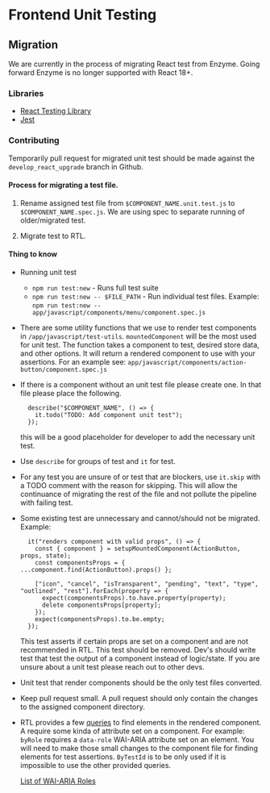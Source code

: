 # Frontend Unit Testing

## Migration

We are currently in the process of migrating React test from Enzyme. Going forward Enzyme is no longer supported with React 18+.

### Libraries

- [React Testing Library](https://testing-library.com/docs/react-testing-library/intro/)
- [Jest](https://jestjs.io/docs/getting-started)

### Contributing
Temporarily pull request for migrated unit test should be made against 
the `develop_react_upgrade` branch in Github.

#### Process for migrating a test file.

1. Rename assigned test file from `$COMPONENT_NAME.unit.test.js` to `$COMPONENT_NAME.spec.js`. We are using spec to separate running of older/migrated test.

2. Migrate test to RTL.

#### Thing to know
- Running unit test
  - `npm run test:new` - Runs full test suite
  - `npm run test:new -- $FILE_PATH` - Run individual test files. Example: `npm run test:new -- app/javascript/components/menu/component.spec.js` 
- There are some utility functions that we use to render test components in `/app/javascript/test-utils`. `mountedComponent` will be the most used for unit test. The function takes a component to test, desired store data, and other options. It will return a rendered component to use with your assertions. For an example see: `app/javascript/components/action-button/component.spec.js`
- If there is a component without an unit test file please create one. In that file please place the following.
  ```
    describe("$COMPONENT_NAME", () => {
      it.todo("TODO: Add component unit test");
    });
  ```
  this will be a good placeholder for developer to add the necessary unit test.
- Use `describe` for groups of test and `it` for test.
- For any test you are unsure of or test that are blockers, use `it.skip` with a TODO comment with the reason for skipping. This will allow the continuance of migrating the rest of the file and not pollute the pipeline with failing test.
- Some existing test are unnecessary and cannot/should not be migrated. Example:
  ```
    it("renders component with valid props", () => {
      const { component } = setupMountedComponent(ActionButton, props, state);
      const componentsProps = { ...component.find(ActionButton).props() };

      ["icon", "cancel", "isTransparent", "pending", "text", "type", "outlined", "rest"].forEach(property => {
        expect(componentsProps).to.have.property(property);
        delete componentsProps[property];
      });
      expect(componentsProps).to.be.empty;
    });
  ```
  This test asserts if certain props are set on a component and are not recommended in RTL. This test should be removed. Dev's should write test that test the output of a component instead of logic/state. If you are unsure about a unit test please reach out to other devs.
- Unit test that render components should be the only test files converted.
- Keep pull request small. A pull request should only contain the changes to the assigned component directory.
- RTL provides a few [queries](https://testing-library.com/docs/queries/about) to find elements in the rendered component. A require some kinda of attribute set on a component. For example: `byRole` requires a `data-role` WAI-ARIA attribute set on an element. You will need to make those small changes to the component file for finding elements for test assertions. `ByTestId` is to be only used if it is impossible to use the other provided queries.

  [List of WAI-ARIA Roles](https://developer.mozilla.org/en-US/docs/Web/Accessibility/ARIA/Roles)

